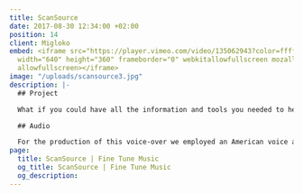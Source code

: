```yaml
---
title: ScanSource
date: 2017-08-30 12:34:00 +02:00
position: 14
client: Migloko
embed: <iframe src="https://player.vimeo.com/video/135062943?color=ffffff&title=0&byline=0&portrait=0"
  width="640" height="360" frameborder="0" webkitallowfullscreen mozallowfullscreen
  allowfullscreen></iframe>
image: "/uploads/scansource3.jpg"
description: |-
  ## Project

  What if you could have all the information and tools you needed to help you stand out in your job? In this video, Scansource introduces its new technology ParterPAD.

  ## Audio

  For the production of this voice-over we employed an American voice actor in order to appeal to the international target audience of the company. For the music we aimed for a corporate, modern sound, that feels warm and human at the same time.
page:
  title: ScanSource | Fine Tune Music
  og_title: ScanSource | Fine Tune Music
  og_description: 
---
```


